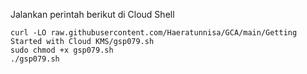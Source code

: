 Jalankan perintah berikut di Cloud Shell
```
curl -LO raw.githubusercontent.com/Haeratunnisa/GCA/main/Getting Started with Cloud KMS/gsp079.sh
sudo chmod +x gsp079.sh
./gsp079.sh

